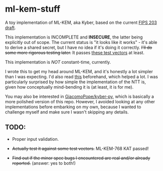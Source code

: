 # ml-kem-stuff

A toy implementation of ML-KEM, aka Kyber, based on the current [FIPS 203 draft](https://nvlpubs.nist.gov/nistpubs/FIPS/NIST.FIPS.203.ipd.pdf).

This implementation is INCOMPLETE and **INSECURE**, the latter being explicitly out of scope. The current status is "it looks like it works" - it's able to derive a shared secret, but I have no idea if it's doing it correctly. ~~I'll do some more rigorous testing later.~~ It passes [these test vectors](https://github.com/post-quantum-cryptography/KAT/tree/main/MLKEM) at least.

This implementation is *NOT* constant-time, currently.

I wrote this to get my head around ML-KEM, and it's honestly a lot simpler than I was expecting. I'd also read [this](https://words.filippo.io/dispatches/kyber-math/) beforehand, which helped a lot. I was particularly surprised by how simple the implementation of the NTT is, given how conceptually mind-bending it is (at least, it is for me).

You may also be interested in [GiacomoPope/kyber-py](https://github.com/GiacomoPope/kyber-py), which is basically a more polished version of this repo. However, I avoided looking at any other implementations before embarking on my own, because I wanted to challenge myself and make sure I wasn't skipping any details.

## TODO:

- Proper input validation.

- ~~Actually test it against some test vectors.~~ ML-KEM-768 KAT passed!

- ~~Find out if the minor spec bugs I encountered are real and/or already reported.~~ (answer: yes to both!)